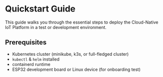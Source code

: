 # Quickstart Guide

This guide walks you through the essential steps to deploy the Cloud-Native IoT Platform in a test or development environment.

## Prerequisites

- Kubernetes cluster (minikube, k3s, or full-fledged cluster)
- `kubectl` & `helm` installed
- containerd runtime
- ESP32 development board or Linux device (for onboarding test)
